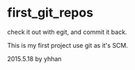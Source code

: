 # first_git_repos

check it out with egit, and commit it back.

This is my first project use git as it's SCM.

2015.5.18 by yhhan

